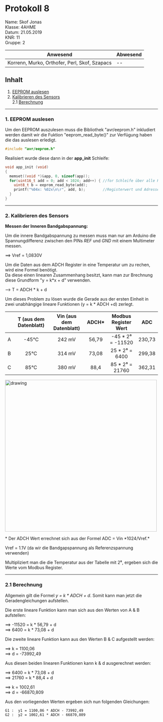  # Protokoll 8 #
Name: Skof Jonas  
Klasse: 4AHME  
Datum: 21.05.2019   
KNR: 11  
Gruppe: 2  


| Anwesend  | Abwesend  |
|---|---|
| Korrenn, Murko, Orthofer, Perl, Skof, Szapacs |  -- |

## Inhalt 
1. [EEPROM auslesen](#eeprom)  
1. [Kalibrieren des Sensors](#sensor)   
2.1 [Berechnung](#berechnung)

---
### 1. EEPROM auslesen <a name="eeprom"> </a>

Um den EEPROM auszulesen muss die Bibliothek "avr/eeprom.h" inkludiert werden damit wir die Fuktion "eeprom_read_byte()" zur Verfügung haben die das auslesen erledigt.  
 
```c 
#include "avr/eeprom.h"
```

Realisiert wurde diese dann in der **app_init** Schleife:  

```c 
void app_init (void)
{
  memset((void *)&app, 0, sizeof(app));    
  for(uint16_t add = 0; add < 1024; add++) { //for Schleife über alle Register
    uint8_t b = eeprom_read_byte(add);       
    printf("%04x: %02x\n\r", add, b);        //Registerwert und Adresse werden ausgegeben
  }
}
```

---
###  2. Kalibrieren des Sensors   <a name="sensor"> </a>
**Messen der Inneren Bandgabspannung:**  

Um die innere Bandgabspannung zu messen muss man nur am Arduino die Spannungdifferenz zwischen den PINs *REF* und *GND* mit einem Multimeter messen.  

==> Vref = 1,0830V  
   
Um die Daten aus dem ADCH Register in eine Temperatur um zu rechen, wird eine Formel benötigt.  
Da diese einen linearen Zusammenhang besitzt, kann man zur Brechnung diese Grundform "y = k*x + d" verwenden.  
  
--> T = ADCH * k + d

Um dieses Problem zu lösen wurde die Gerade aus der ersten Einheit in zwei unabhängige lineare Funktionen (y = k * ADCH +d) zerlegt.

|   |T (aus dem Datenblatt)| Vin (aus dem Datenblatt)| ADCH\* |   Modbus Register Wert    |  ADC  |
|:-:|:--------------------:|:-----------------------:|:------:|:-------------------------:|:-----:|
| A |         -45°C        |           242 mV        |  56,79 |     -45 \* 2⁸ = -11520    | 230,73|
| B |          25°C        |           314 mV        |  73,08 |      25 \* 2⁸ =   6400    | 299,38|
| C |          85°C        |           380 mV        |  88,4  |      85 \* 2⁸ =  21760    | 362,31|
  

<img src="https://github.com/HTLMechatronics/m15-la1-sx/blob/skojom15/Temperatursensor.png" alt="drawing" width="500"/>

\* Der ADCH Wert errechnet sich aus der Formel ADC = Vin \*1024/Vref.*

Vref = 1.1V (da wir die Bandgapspannung als Referenzspannung verwenden)

Multipliziert man die die Temperatur aus der Tabelle mit 2⁸, 
ergeben sich die Werte vom Modbus Register. 

---

###  2.1 Berechnung  <a name="berechnung"> </a>

Allgemein gilt die Formel *y = k  \* ADCH + d*. Somit kann man jetzt die Geradengleichungen aufstellen.  

 Die erste lineare Funktion kann man sich aus den Werten von A & B aufstellen: 
 
==> -11520 = k * 56,79 + d    
==>   6400 =  k * 73,08 + d     

Die zweite lineare Funktion kann aus den Werten B & C aufgestellt werden:   

==>  k = 1100,06     
==>  d = -73992,49     

Aus diesen beiden linearen Funktionen kann k & d ausgerechnet werden:   

==>  6400 = k * 73,08 + d   
==>  21760 = k * 88,4 + d    

==> k = 1002,61  
==> d = -66870,809  
  
Aus den vorliegenden Werten ergeben sich nun folgenden Gleichungen:   

    G1 :  y1 = 1100,06 * ADCH - 73992,49
    G2 :  y2 = 1002,61 * ADCH - 66870,809
